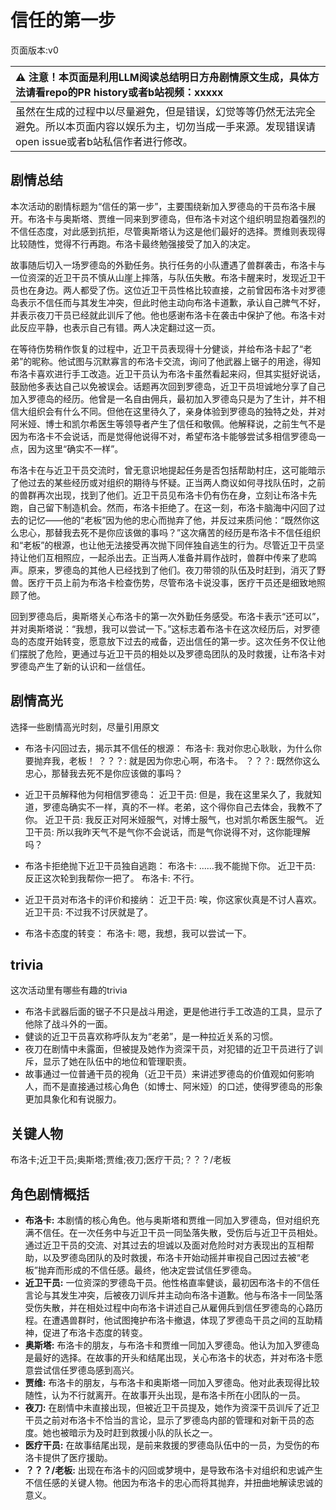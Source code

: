 # 信任的第一步
页面版本:v0
 

| :warning: 注意！本页面是利用LLM阅读总结明日方舟剧情原文生成，具体方法请看repo的PR history或者b站视频：xxxxx           |
|:----------------------------|
| 虽然在生成的过程中以尽量避免，但是错误，幻觉等等仍然无法完全避免。所以本页面内容以娱乐为主，切勿当成一手来源。发现错误请open issue或者b站私信作者进行修改。|



## 剧情总结
本次活动的剧情标题为“信任的第一步”，主要围绕新加入罗德岛的干员布洛卡展开。布洛卡与奥斯塔、贾维一同来到罗德岛，但布洛卡对这个组织明显抱着强烈的不信任态度，对此感到抗拒，尽管奥斯塔认为这是他们最好的选择。贾维则表现得比较随性，觉得不行再跑。布洛卡最终勉强接受了加入的决定。

故事随后切入一场罗德岛的外勤任务。执行任务的小队遭遇了兽群袭击，布洛卡与一位资深的近卫干员不慎从山崖上摔落，与队伍失散。布洛卡醒来时，发现近卫干员也在身边。两人都受了伤。这位近卫干员性格比较直接，之前曾因布洛卡对罗德岛表示不信任而与其发生冲突，但此时他主动向布洛卡道歉，承认自己脾气不好，并表示夜刀干员已经就此训斥了他。他也感谢布洛卡在袭击中保护了他。布洛卡对此反应平静，也表示自己有错。两人决定翻过这一页。

在等待伤势稍作恢复的过程中，近卫干员表现得十分健谈，并给布洛卡起了“老弟”的昵称。他试图与沉默寡言的布洛卡交流，询问了他武器上锯子的用途，得知布洛卡喜欢进行手工改造。近卫干员认为布洛卡虽然看起来闷，但其实挺好说话，鼓励他多表达自己以免被误会。话题再次回到罗德岛，近卫干员坦诚地分享了自己加入罗德岛的经历。他曾是一名自由佣兵，最初加入罗德岛只是为了生计，并不相信大组织会有什么不同。但他在这里待久了，亲身体验到罗德岛的独特之处，并对阿米娅、博士和凯尔希医生等领导者产生了信任和敬佩。他解释说，之前生气不是因为布洛卡不会说话，而是觉得他说得不对，希望布洛卡能够尝试多相信罗德岛一点，因为这里“确实不一样”。

布洛卡在与近卫干员交流时，曾无意识地提起任务是否包括帮助村庄，这可能暗示了他过去的某些经历或对组织的期待与怀疑。正当两人商议如何寻找队伍时，之前的兽群再次出现，找到了他们。近卫干员见布洛卡仍有伤在身，立刻让布洛卡先跑，自己留下制造机会。然而，布洛卡拒绝了。在这一刻，布洛卡脑海中闪回了过去的记忆——他的“老板”因为他的忠心而抛弃了他，并反过来质问他：“既然你这么忠心，那替我去死不是你应该做的事吗？”这次痛苦的经历是布洛卡不信任组织和“老板”的根源，也让他无法接受再次抛下同伴独自逃生的行为。尽管近卫干员坚持让他们互相照应，一起杀出去。正当两人准备并肩作战时，兽群中传来了悲鸣声。原来，罗德岛的其他人已经找到了他们。夜刀带领的队伍及时赶到，消灭了野兽。医疗干员上前为布洛卡检查伤势，尽管布洛卡说没事，医疗干员还是细致地照顾了他。

回到罗德岛后，奥斯塔关心布洛卡的第一次外勤任务感受。布洛卡表示“还可以”，并对奥斯塔说：“我想，我可以尝试一下。”这标志着布洛卡在这次经历后，对罗德岛的态度开始转变，愿意放下过去的戒备，迈出信任的第一步。这次任务不仅让他们摆脱了危险，更通过与近卫干员的相处以及罗德岛团队的及时救援，让布洛卡对罗德岛产生了新的认识和一丝信任。
## 剧情高光
选择一些剧情高光时刻，尽量引用原文

*   布洛卡闪回过去，揭示其不信任的根源：
    布洛卡: 我对你忠心耿耿，为什么你要抛弃我，老板！
    ？？？: 就是因为你忠心啊，布洛卡。
    ？？？: 既然你这么忠心，那替我去死不是你应该做的事吗？

*   近卫干员解释他为何相信罗德岛：
    近卫干员: 但是，我在这里呆久了，我就知道，罗德岛确实不一样，真的不一样。老弟，这个得你自己去体会，我教不了你。
    近卫干员: 我反正对阿米娅服气，对博士服气，也对凯尔希医生服气。
    近卫干员: 所以我昨天气不是气你不会说话，而是气你说得不对，这你能理解吗？

*   布洛卡拒绝抛下近卫干员独自逃跑：
    布洛卡: ......我不能抛下你。
    近卫干员: 反正这次轮到我帮你一把了。
    布洛卡: 不行。

*   近卫干员对布洛卡的评价和接纳：
    近卫干员: 唉，你这家伙真是不讨人喜欢。
    近卫干员: 不过我不讨厌就是了。

*   布洛卡态度的转变：
    布洛卡: 嗯，我想，我可以尝试一下。
## trivia
这次活动里有哪些有趣的trivia

*   布洛卡武器后面的锯子不只是战斗用途，更是他进行手工改造的工具，显示了他除了战斗外的一面。
*   健谈的近卫干员喜欢称呼队友为“老弟”，是一种拉近关系的习惯。
*   夜刀在剧情中未露面，但被提及她作为资深干员，对犯错的近卫干员进行了训斥，显示了她在队伍中的地位和管理职责。
*   故事通过一位普通干员的视角（近卫干员）来讲述罗德岛的价值观如何影响人，而不是直接通过核心角色（如博士、阿米娅）的口述，使得罗德岛的形象更加具象化和有说服力。
## 关键人物
布洛卡;近卫干员;奥斯塔;贾维;夜刀;医疗干员;？？？/老板
## 角色剧情概括
-   **布洛卡:** 本剧情的核心角色。他与奥斯塔和贾维一同加入罗德岛，但对组织充满不信任。在一次任务中与近卫干员一同坠落失散，受伤后与近卫干员相处。通过近卫干员的交流、对其过去的坦诚以及面对危险时对方表现出的互相帮助，以及罗德岛团队的及时救援，布洛卡开始动摇并审视自己因过去被“老板”抛弃而形成的不信任感。最终，他决定尝试信任罗德岛。
-   **近卫干员:** 一位资深的罗德岛干员。他性格直率健谈，最初因布洛卡的不信任言论与其发生冲突，后被夜刀训斥并主动向布洛卡道歉。他与布洛卡一同坠落受伤失散，并在相处过程中向布洛卡讲述自己从雇佣兵到信任罗德岛的心路历程。在遭遇兽群时，他试图掩护布洛卡撤退，体现了罗德岛干员之间的互助精神，促进了布洛卡态度的转变。
-   **奥斯塔:** 布洛卡的朋友，与布洛卡和贾维一同加入罗德岛。他认为加入罗德岛是最好的选择。在故事的开头和结尾出现，关心布洛卡的状态，并对布洛卡愿意尝试信任罗德岛感到高兴。
-   **贾维:** 布洛卡的朋友，与布洛卡和奥斯塔一同加入罗德岛。他对此表现得比较随性，认为不行就离开。在故事开头出现，是布洛卡所在小团队的一员。
-   **夜刀:** 在剧情中未直接出现，但被近卫干员提及，她作为资深干员训斥了近卫干员之前对布洛卡不恰当的言论，显示了罗德岛内部的管理和对新干员的态度。她也被暗示为及时赶到救援小队的队长之一。
-   **医疗干员:** 在故事结尾出现，是前来救援的罗德岛队伍中的一员，为受伤的布洛卡提供了医疗援助。
-   **？？？/老板:** 出现在布洛卡的闪回或梦境中，是导致布洛卡对组织和忠诚产生不信任感的关键人物。他因为布洛卡的忠心而将其抛弃，并扭曲地解读忠诚的意义。